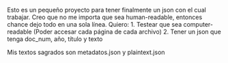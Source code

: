 Esto es un pequeño proyecto para tener finalmente un json con el cual trabajar.
Creo que no me importa que sea human-readable, entonces chance dejo todo en
una sola línea. Quiero:
    1. Testear que sea computer-readable (Poder accesar cada página de cada 
    archivo)
    2. Tener un json que tenga doc_num, año, título y texto

Mis textos sagrados son metadatos.json y plaintext.json